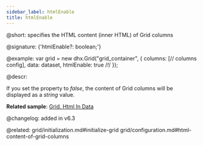 ```yaml
---
sidebar_label: htmlEnable
title: htmlEnable
---          
```


@short: specifies the HTML content (inner HTML) of Grid columns

@signature: {'htmlEnable?: boolean;'}

@example:
var grid = new dhx.Grid("grid_container", {
    columns: [// columns config],
    data: dataset,
    htmlEnable: true /*!*/
});


@descr: 

If you set the property to *false*, the content of Grid columns will be displayed as a *string* value.

**Related sample**: [Grid. Html In Data](https://snippet.dhtmlx.com/chitkvkc)

@changelog: added in v6.3

@related: grid/initialization.md#initialize-grid
grid/configuration.md#html-content-of-grid-columns
